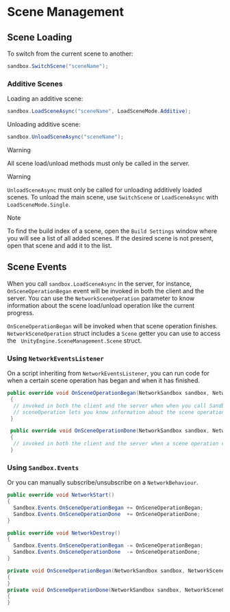 # Scene Management 

## Scene Loading

To switch from the current scene to another:

```csharp
sandbox.SwitchScene("sceneName");
```

### Additive Scenes

Loading an additive scene:

```csharp
sandbox.LoadSceneAsync("sceneName", LoadSceneMode.Additive);
```

Unloading additive scene:
```csharp
sandbox.UnloadSceneAsync("sceneName");
```

> [!WARNING]
> All scene load/unload methods must only be called in the server.

> [!WARNING]
> `UnloadSceneAsync` must only be called for unloading additively loaded scenes. To unload the main scene, use `SwitchScene` or `LoadSceneAsync` with `LoadSceneMode.Single`.

> [!NOTE]
> To find the build index of a scene, open the `Build Settings` window where you will see a list of all added scenes. If the desired scene is not present, open that scene and add it to the list.

## Scene Events

When you call `sandbox.LoadSceneAsync` in the server, for instance, `OnSceneOperationBegan` event will be invoked in both the client and the server. You can use the `NetworkSceneOperation` parameter to know information about the scene load/unload operation like the current progress.

`OnSceneOperationBegan` will be invoked when that scene operation finishes. `NetworkSceneOperation` struct includes a `Scene` getter you can use to access the ` UnityEngine.SceneManagement.Scene` struct.


### Using `NetworkEventsListener`

On a script inheriting from `NetworkEventsListener`, you can run code for when a certain scene operation has began and when it has finished. 

```cs
public override void OnSceneOperationBegan(NetworkSandbox sandbox, NetworkSceneOperation sceneOperation)
 {
  // invoked in both the client and the server when when you call Sandbox.LoadSceneAsync, Sandbox.UnloadSceneAsync, or Sandbox.SwitchScene.
  // sceneOperation lets you know information about the scene operation like the current progress of the scene load/unload.
 }

 public override void OnSceneOperationDone(NetworkSandbox sandbox, NetworkSceneOperation sceneOperation)
 {
  // invoked in both the client and the server when a scene operation caused by calling Sandbox.LoadSceneAsync, Sandbox.UnloadSceneAsync, or Sandbox.SwitchScene finishes.
 }
```

### Using `Sandbox.Events`

Or you can manually subscribe/unsubscribe on a `NetworkBehaviour`.

```cs
public override void NetworkStart()
{
  Sandbox.Events.OnSceneOperationBegan += OnSceneOperationBegan;
  Sandbox.Events.OnSceneOperationDone  += OnSceneOperationDone;
}

public override void NetworkDestroy()
{
  Sandbox.Events.OnSceneOperationBegan -= OnSceneOperationBegan;
  Sandbox.Events.OnSceneOperationDone  -= OnSceneOperationDone;
}

private void OnSceneOperationBegan(NetworkSandbox sandbox, NetworkSceneOperation sceneOperation)
{
}
private void OnSceneOperationDone(NetworkSandbox sandbox, NetworkSceneOperation sceneOperation)
{
}
```
